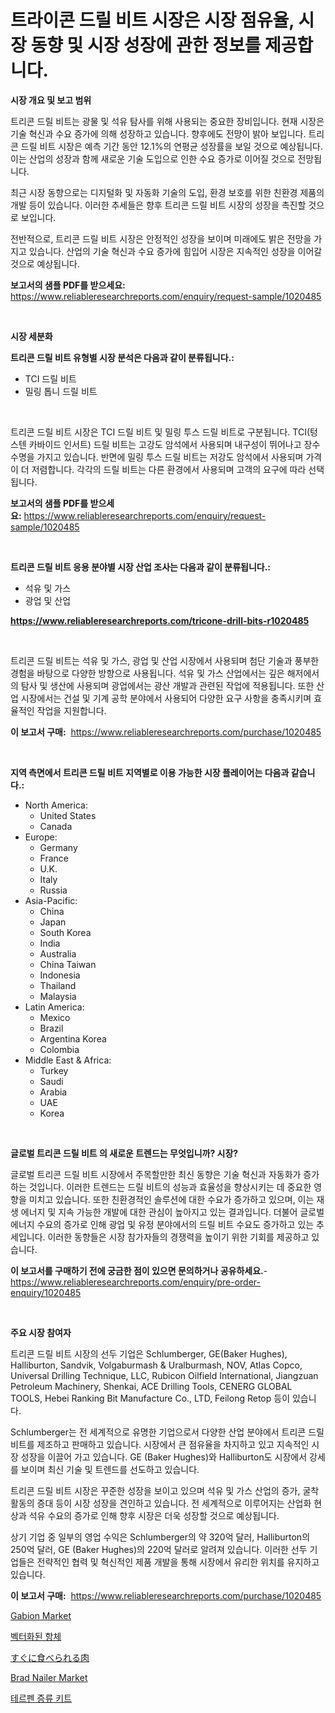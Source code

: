 <p><h1>트라이콘 드릴 비트 시장은 시장 점유율, 시장 동향 및 시장 성장에 관한 정보를 제공합니다.</h1></p><p><strong>시장 개요 및 보고 범위</strong></p>
<p><p>트리콘 드릴 비트는 광물 및 석유 탐사를 위해 사용되는 중요한 장비입니다. 현재 시장은 기술 혁신과 수요 증가에 의해 성장하고 있습니다. 향후에도 전망이 밝아 보입니다. 트리콘 드릴 비트 시장은 예측 기간 동안 12.1%의 연평균 성장률을 보일 것으로 예상됩니다. 이는 산업의 성장과 함께 새로운 기술 도입으로 인한 수요 증가로 이어질 것으로 전망됩니다.</p><p>최근 시장 동향으로는 디지털화 및 자동화 기술의 도입, 환경 보호를 위한 친환경 제품의 개발 등이 있습니다. 이러한 추세들은 향후 트리콘 드릴 비트 시장의 성장을 촉진할 것으로 보입니다.</p><p>전반적으로, 트리콘 드릴 비트 시장은 안정적인 성장을 보이며 미래에도 밝은 전망을 가지고 있습니다. 산업의 기술 혁신과 수요 증가에 힘입어 시장은 지속적인 성장을 이어갈 것으로 예상됩니다.</p></p>
<p><strong>보고서의 샘플 PDF를 받으세요:</strong> <a href="https://www.reliableresearchreports.com/enquiry/request-sample/1020485">https://www.reliableresearchreports.com/enquiry/request-sample/1020485</a></p>
<p>&nbsp;</p>
<p><strong>시장 세분화</strong></p>
<p><strong>트리콘 드릴 비트 유형별 시장 분석은 다음과 같이 분류됩니다.:</strong></p>
<p><ul><li>TCI 드릴 비트</li><li>밀링 톱니 드릴 비트</li></ul></p>
<p>&nbsp;</p>
<p><p>트리콘 드릴 비트 시장은 TCI 드릴 비트 및 밀링 투스 드릴 비트로 구분됩니다. TCI(텅스텐 카바이드 인서트) 드릴 비트는 고강도 암석에서 사용되며 내구성이 뛰어나고 장수 수명을 가지고 있습니다. 반면에 밀링 투스 드릴 비트는 저강도 암석에서 사용되며 가격이 더 저렴합니다. 각각의 드릴 비트는 다른 환경에서 사용되며 고객의 요구에 따라 선택됩니다.</p></p>
<p><strong>보고서의 샘플 PDF를 받으세요:</strong>&nbsp;<a href="https://www.reliableresearchreports.com/enquiry/request-sample/1020485">https://www.reliableresearchreports.com/enquiry/request-sample/1020485</a></p>
<p>&nbsp;</p>
<p><strong> 트리콘 드릴 비트 응용 분야별 시장 산업 조사는 다음과 같이 분류됩니다.:</strong></p>
<p><ul><li>석유 및 가스</li><li>광업 및 산업</li></ul></p>
<p><strong><a href="https://www.reliableresearchreports.com/tricone-drill-bits-r1020485">https://www.reliableresearchreports.com/tricone-drill-bits-r1020485</a></strong></p>
<p>&nbsp;</p>
<p><p>트리콘 드릴 비트는 석유 및 가스, 광업 및 산업 시장에서 사용되며 첨단 기술과 풍부한 경험을 바탕으로 다양한 방향으로 사용됩니다. 석유 및 가스 산업에서는 깊은 해저에서의 탐사 및 생산에 사용되며 광업에서는 광산 개발과 관련된 작업에 적용됩니다. 또한 산업 시장에서는 건설 및 기계 공학 분야에서 사용되어 다양한 요구 사항을 충족시키며 효율적인 작업을 지원합니다.</p></p>
<p><strong>이 보고서 구매:</strong>&nbsp; <a href="https://www.reliableresearchreports.com/purchase/1020485">https://www.reliableresearchreports.com/purchase/1020485</a></p>
<p>&nbsp;</p>
<p><strong>지역 측면에서 트리콘 드릴 비트 지역별로 이용 가능한 시장 플레이어는 다음과 같습니다.:</strong></p>
<p><ul>
    <li>
        North America:
        <ul>
            <li>United States</li>
            <li>Canada</li>
        </ul>
    </li>
    <li>
        Europe:
        <ul>
            <li>Germany</li>
            <li>France</li>
            <li>U.K.</li>
            <li>Italy</li>
            <li>Russia</li>
        </ul>
    </li>
    <li>
        Asia-Pacific:
        <ul>
            <li>China</li>
            <li>Japan</li>
            <li>South Korea</li>
            <li>India</li>
            <li>Australia</li>
            <li>China Taiwan</li>
            <li>Indonesia</li>
            <li>Thailand</li>
            <li>Malaysia</li>
        </ul>
    </li>
    <li>
        Latin America:
        <ul>
            <li>Mexico</li>
            <li>Brazil</li>
            <li>Argentina Korea</li>
            <li>Colombia</li>
        </ul>
    </li>
    <li>
        Middle East & Africa:
        <ul>
            <li>Turkey</li>
            <li>Saudi</li>
            <li>Arabia</li>
            <li>UAE</li>
            <li>Korea</li>
        </ul>
    </li>
    </ul></p>
<p>&nbsp;</p>
<p><strong>글로벌 트리콘 드릴 비트 의 새로운 트렌드는 무엇입니까? 시장?</strong></p>
<p><p>글로벌 트리콘 드릴 비트 시장에서 주목할만한 최신 동향은 기술 혁신과 자동화가 증가하는 것입니다. 이러한 트렌드는 드릴 비트의 성능과 효율성을 향상시키는 데 중요한 영향을 미치고 있습니다. 또한 친환경적인 솔루션에 대한 수요가 증가하고 있으며, 이는 재생 에너지 및 지속 가능한 개발에 대한 관심이 높아지고 있는 결과입니다. 더불어 글로벌 에너지 수요의 증가로 인해 광업 및 유정 분야에서의 드릴 비트 수요도 증가하고 있는 추세입니다. 이러한 동향들은 시장 참가자들의 경쟁력을 높이기 위한 기회를 제공하고 있습니다.</p></p>
<p><strong>이 보고서를 구매하기 전에 궁금한 점이 있으면 문의하거나 공유하세요.</strong>- <a href="https://www.reliableresearchreports.com/enquiry/pre-order-enquiry/1020485">https://www.reliableresearchreports.com/enquiry/pre-order-enquiry/1020485</a></p>
<p>&nbsp;</p>
<p><strong>주요 시장 참여자</strong></p>
<p><p>트리콘 드릴 비트 시장의 선두 기업은 Schlumberger, GE(Baker Hughes), Halliburton, Sandvik, Volgaburmash & Uralburmash, NOV, Atlas Copco, Universal Drilling Technique, LLC, Rubicon Oilfield International, Jiangzuan Petroleum Machinery, Shenkai, ACE Drilling Tools, CENERG GLOBAL TOOLS, Hebei Ranking Bit Manufacture Co., LTD, Feilong Retop 등이 있습니다.</p><p>Schlumberger는 전 세계적으로 유명한 기업으로서 다양한 산업 분야에서 트리콘 드릴 비트를 제조하고 판매하고 있습니다. 시장에서 큰 점유율을 차지하고 있고 지속적인 시장 성장을 이끌어 가고 있습니다. GE (Baker Hughes)와 Halliburton도 시장에서 강세를 보이며 최신 기술 및 트렌드를 선도하고 있습니다.</p><p>트리콘 드릴 비트 시장은 꾸준한 성장을 보이고 있으며 석유 및 가스 산업의 증가, 굴착 활동의 증대 등이 시장 성장을 견인하고 있습니다. 전 세계적으로 이루어지는 산업화 현상과 석유 수요의 증가로 인해 향후 시장은 더욱 성장할 것으로 예상됩니다.</p><p>상기 기업 중 일부의 영업 수익은 Schlumberger의 약 320억 달러, Halliburton의 250억 달러, GE (Baker Hughes)의 220억 달러로 알려져 있습니다. 이러한 선두 기업들은 전략적인 협력 및 혁신적인 제품 개발을 통해 시장에서 유리한 위치를 유지하고 있습니다.</p></p>
<p><strong>이 보고서 구매:</strong>&nbsp;&nbsp;<a href="https://www.reliableresearchreports.com/purchase/1020485">https://www.reliableresearchreports.com/purchase/1020485</a></p>
<p><p><a href="https://www.linkedin.com/pulse/gabion-market-key-successful-business-strategy-forecast-till-y4jzf?trackingId=Jkey%2BFAJGj%2BywaaUR%2B7YPQ%3D%3D">Gabion Market</a></p><p><a href="https://medium.com/@dadanedu33/%EB%B2%A1%ED%84%B0%ED%99%94%EB%90%9C-%ED%95%AD%EC%B2%B4-%EC%8B%9C%EC%9E%A5-%EA%B2%BD%EC%9F%81-%EB%B6%84%EC%84%9D-%EC%8B%9C%EC%9E%A5-%EB%8F%99%ED%96%A5-%EB%B0%8F-2031%EB%85%84%EA%B9%8C%EC%A7%80%EC%9D%98-%EC%98%88%EC%B8%A1-4462241e53af">벡터화된 항체</a></p><p><a href="https://medium.com/@rylanaufman56456/%E6%BA%96%E5%82%99%E3%81%8C%E3%81%A7%E3%81%8D%E3%81%9F%E8%82%89%E5%B8%82%E5%A0%B4-%E3%82%BF%E3%82%A4%E3%83%97-%E7%94%A8%E9%80%94-%E5%9C%B0%E7%90%86%E3%81%AB%E3%82%88%E3%82%8B%E5%8C%85%E6%8B%AC%E7%9A%84%E3%81%AA%E8%A9%95%E4%BE%A1-76f19e2bd378">すぐに食べられる肉</a></p><p><a href="https://www.linkedin.com/pulse/analyzing-brad-nailer-market-global-industry-perspective-forecast-0eqef?trackingId=z9AGRZB7VieQTRmYyQHTdg%3D%3D">Brad Nailer Market</a></p><p><a href="https://medium.com/@avramcornescu20221/%ED%85%8C%EB%A5%B4%ED%8E%9C-%EC%A6%9D%EB%A5%98-%ED%82%A4%ED%8A%B8-%EC%8B%9C%EC%9E%A5-%EC%8B%9C%EC%9E%A5-%EC%A0%90%EC%9C%A0%EC%9C%A8-%EC%8B%9C%EC%9E%A5-%EB%8F%99%ED%96%A5-%EB%B0%8F-%EB%AF%B8%EB%9E%98-%EC%84%B1%EC%9E%A5-%ED%83%90%EC%83%89-08bf8059ee56">테르펜 증류 키트</a></p></p>